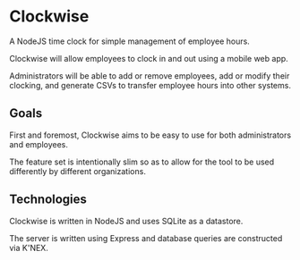 # Clockwise
A NodeJS time clock for simple management of employee hours.

Clockwise will allow employees to clock in and out using a mobile web app.

Administrators will be able to add or remove employees, add or modify their clocking, and generate CSVs to transfer employee hours into other systems.

## Goals
First and foremost, Clockwise aims to be easy to use for both administrators and employees.

The feature set is intentionally slim so as to allow for the tool to be used differently by different organizations.

## Technologies
Clockwise is written in NodeJS and uses SQLite as a datastore.

The server is written using Express and database queries are constructed via K'NEX.